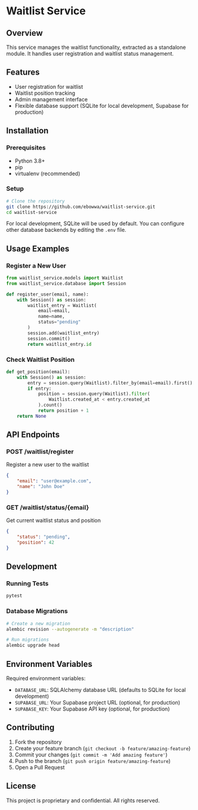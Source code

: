 # Waitlist Service

## Overview
This service manages the waitlist functionality, extracted as a standalone module. It handles user registration and waitlist status management.

## Features
- User registration for waitlist
- Waitlist position tracking
- Admin management interface
- Flexible database support (SQLite for local development, Supabase for production)

## Installation

### Prerequisites
- Python 3.8+
- pip
- virtualenv (recommended)

### Setup
```bash
# Clone the repository
git clone https://github.com/ebowwa/waitlist-service.git
cd waitlist-service
```

For local development, SQLite will be used by default. You can configure other database backends by editing the `.env` file.

## Usage Examples

### Register a New User
```python
from waitlist_service.models import Waitlist
from waitlist_service.database import Session

def register_user(email, name):
    with Session() as session:
        waitlist_entry = Waitlist(
            email=email,
            name=name,
            status="pending"
        )
        session.add(waitlist_entry)
        session.commit()
        return waitlist_entry.id
```

### Check Waitlist Position
```python
def get_position(email):
    with Session() as session:
        entry = session.query(Waitlist).filter_by(email=email).first()
        if entry:
            position = session.query(Waitlist).filter(
                Waitlist.created_at < entry.created_at
            ).count()
            return position + 1
    return None
```

## API Endpoints

### POST /waitlist/register
Register a new user to the waitlist
```json
{
    "email": "user@example.com",
    "name": "John Doe"
}
```

### GET /waitlist/status/{email}
Get current waitlist status and position
```json
{
    "status": "pending",
    "position": 42
}
```

## Development

### Running Tests
```bash
pytest
```

### Database Migrations
```bash
# Create a new migration
alembic revision --autogenerate -m "description"

# Run migrations
alembic upgrade head
```

## Environment Variables
Required environment variables:
- `DATABASE_URL`: SQLAlchemy database URL (defaults to SQLite for local development)
- `SUPABASE_URL`: Your Supabase project URL (optional, for production)
- `SUPABASE_KEY`: Your Supabase API key (optional, for production)

## Contributing
1. Fork the repository
2. Create your feature branch (`git checkout -b feature/amazing-feature`)
3. Commit your changes (`git commit -m 'Add amazing feature'`)
4. Push to the branch (`git push origin feature/amazing-feature`)
5. Open a Pull Request

## License
This project is proprietary and confidential. All rights reserved.
